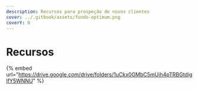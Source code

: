 ```yaml
---
description: Recursos para prospeção de novos clientes
cover: ../.gitbook/assets/fundo-optimum.png
coverY: 0
---
```


# Recursos

{% embed url="https://drive.google.com/drive/folders/1uCkx0GMbC5mUih4pTRBGtdiglfY5WNNU" %}
